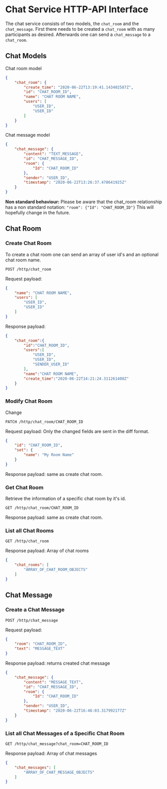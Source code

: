 # Chat Service HTTP-API Interface

The chat service consists of two models, the `chat_room` and the `chat_message`. First there needs to be created a `chat_room` with as many participants as desired. Afterwards one can send a `chat_message` to a `chat_room`.

## Chat Models

Chat room model

```json
{
    "chat_room": {
        "create_time": "2020-06-22T13:19:41.143402587Z",
        "id": "CHAT_ROOM_ID",
        "name": "CHAT ROOM NAME",
        "users": [
            "USER_ID",
            "USER_ID"
        ]
    }
}
```

Chat message model

```json
{
    "chat_message": {
        "content": "TEXT_MESSAGE",
        "id": "CHAT_MESSAGE_ID",
        "room": {
            "Id": "CHAT_ROOM_ID"
        },
        "sender": "USER_ID",
        "timestamp": "2020-06-22T13:26:37.478641925Z"
    }
}
```

**Non standard behaviour:** Please be aware that the chat_room relationship has a non standard notation: 
```"room": {"Id": "CHAT_ROOM_ID"}```
This will hopefully change in the future.

## Chat Room

### Create Chat Room

To create a chat room one can send an array of user id's and an optional chat room name.

`POST /http/chat_room`

Request payload:

```json
{
    "name": "CHAT ROOM NAME",
    "users": [
        "USER_ID",
        "USER_ID"
    ]
}
```

Response payload:

```json
{
    "chat_room":{
        "id":"CHAT_ROOM_ID",
        "users":[
            "USER_ID",
            "USER_ID",
            "SENDER_USER_ID"
        ],
        "name":"CHAT ROOM NAME",
        "create_time":"2020-06-22T14:21:24.311261408Z"
    }
}
```


### Modify Chat Room

Change

`PATCH /http/chat_room/CHAT_ROOM_ID`

Request payload: 
Only the changed fields are sent in the diff format.

```json
{
    "id": "CHAT_ROOM_ID",
    "set": {
        "name": "My Room Name"
    }
}
```

Response payload: same as create chat room.


### Get Chat Room

Retrieve the information of a specific chat room by it's id.

`GET /http/chat_room/CHAT_ROOM_ID`

Response payload: same as create chat room.


### List all Chat Rooms

`GET /http/chat_room`


Response payload: Array of chat rooms

```json
{
    "chat_rooms": [
        "ARRAY_OF_CHAT_ROOM_OBJECTS"
    ]
}
```

## Chat Message

### Create a Chat Message

`POST /http/chat_message`

Request payload:

```json
{
    "room": "CHAT_ROOM_ID",
    "text": "MESSAGE_TEXT"
}
```

Response payload: returns created chat message

```json
{
    "chat_message": {
        "content": "MESSAGE_TEXT",
        "id": "CHAT_MESSAGE_ID",
        "room": {
            "Id": "CHAT_ROOM_ID"
        },
        "sender": "USER_ID",
        "timestamp": "2020-06-22T16:46:03.317992177Z"
    }
}
```

### List all Chat Messages of a Specific Chat Room

`GET /http/chat_message?chat_room=CHAT_ROOM_ID`


Response payload: Array of chat messages

```json
{
    "chat_messages": [
        "ARRAY_OF_CHAT_MESSAGE_OBJECTS"
    ]
}
```
